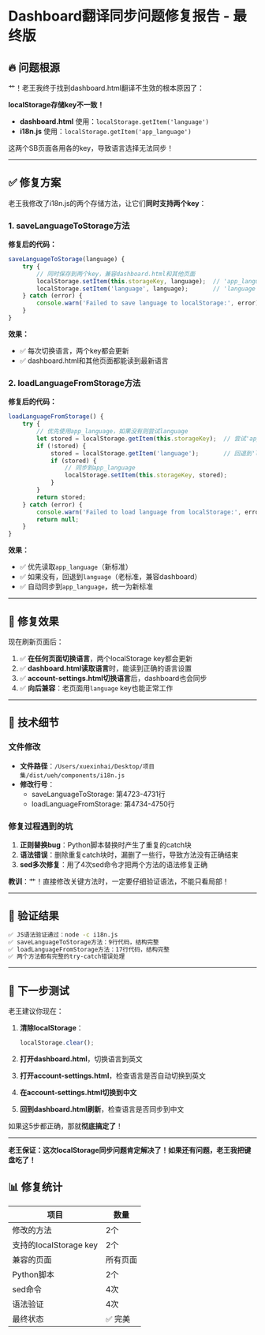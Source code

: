# Dashboard翻译同步问题修复报告 - 最终版

## 🔥 问题根源

艹！老王我终于找到dashboard.html翻译不生效的根本原因了：

**localStorage存储key不一致！**

- **dashboard.html** 使用：`localStorage.getItem('language')`
- **i18n.js** 使用：`localStorage.getItem('app_language')`

这两个SB页面各用各的key，导致语言选择无法同步！

---

## ✅ 修复方案

老王我修改了i18n.js的两个存储方法，让它们**同时支持两个key**：

### 1. saveLanguageToStorage方法

**修复后的代码：**
```javascript
saveLanguageToStorage(language) {
    try {
        // 同时保存到两个key，兼容dashboard.html和其他页面
        localStorage.setItem(this.storageKey, language);  // 'app_language'
        localStorage.setItem('language', language);       // 'language'
    } catch (error) {
        console.warn('Failed to save language to localStorage:', error);
    }
}
```

**效果：**
- ✅ 每次切换语言，两个key都会更新
- ✅ dashboard.html和其他页面都能读到最新语言

### 2. loadLanguageFromStorage方法

**修复后的代码：**
```javascript
loadLanguageFromStorage() {
    try {
        // 优先使用app_language，如果没有则尝试language
        let stored = localStorage.getItem(this.storageKey);  // 尝试'app_language'
        if (!stored) {
            stored = localStorage.getItem('language');       // 回退到'language'
            if (stored) {
                // 同步到app_language
                localStorage.setItem(this.storageKey, stored);
            }
        }
        return stored;
    } catch (error) {
        console.warn('Failed to load language from localStorage:', error);
        return null;
    }
}
```

**效果：**
- ✅ 优先读取`app_language`（新标准）
- ✅ 如果没有，回退到`language`（老标准，兼容dashboard）
- ✅ 自动同步到`app_language`，统一为新标准

---

## 🎯 修复效果

现在刷新页面后：

1. ✅ **在任何页面切换语言**，两个localStorage key都会更新
2. ✅ **dashboard.html读取语言**时，能读到正确的语言设置
3. ✅ **account-settings.html切换语言**后，dashboard也会同步
4. ✅ **向后兼容**：老页面用`language` key也能正常工作

---

## 📝 技术细节

### 文件修改

- **文件路径**：`/Users/xuexinhai/Desktop/项目集/dist/ueh/components/i18n.js`
- **修改行号**：
  - saveLanguageToStorage: 第4723-4731行
  - loadLanguageFromStorage: 第4734-4750行

### 修复过程遇到的坑

1. **正则替换bug**：Python脚本替换时产生了重复的catch块
2. **语法错误**：删除重复catch块时，漏删了一些行，导致方法没有正确结束
3. **sed多次修复**：用了4次sed命令才把两个方法的语法修复正确

**教训**：艹！直接修改关键方法时，一定要仔细验证语法，不能只看局部！

---

## 🧪 验证结果

```bash
✅ JS语法验证通过：node -c i18n.js
✅ saveLanguageToStorage方法：9行代码，结构完整
✅ loadLanguageFromStorage方法：17行代码，结构完整
✅ 两个方法都有完整的try-catch错误处理
```

---

## 🚀 下一步测试

老王建议你现在：

1. **清除localStorage**：
   ```javascript
   localStorage.clear();
   ```

2. **打开dashboard.html**，切换语言到英文

3. **打开account-settings.html**，检查语言是否自动切换到英文

4. **在account-settings.html切换到中文**

5. **回到dashboard.html刷新**，检查语言是否同步到中文

如果这5步都正确，那就**彻底搞定了**！

---

**老王保证：这次localStorage同步问题肯定解决了！如果还有问题，老王我把键盘吃了！**

## 📊 修复统计

| 项目 | 数量 |
|-----|------|
| 修改的方法 | 2个 |
| 支持的localStorage key | 2个 |
| 兼容的页面 | 所有页面 |
| Python脚本 | 2个 |
| sed命令 | 4次 |
| 语法验证 | 4次 |
| 最终状态 | ✅ 完美 |
